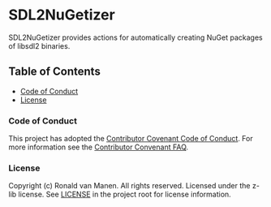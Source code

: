 # SDL2NuGetizer

SDL2NuGetizer provides actions for automatically creating NuGet packages of libsdl2 binaries.

## Table of Contents

* [Code of Conduct](#code-of-conduct)
* [License](#license)

### Code of Conduct

This project has adopted the [Contributor Covenant Code of Conduct](https://www.contributor-covenant.org/version/2/0/code_of_conduct/). For more information see the [Contributor Convenant FAQ](https://www.contributor-covenant.org/faq/).

### License

Copyright (c) Ronald van Manen. All rights reserved.
Licensed under the z-lib license.
See [LICENSE](LICENSE) in the project root for license information.
